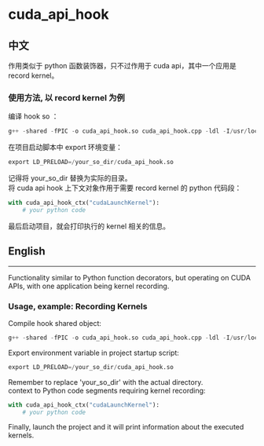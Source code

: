 # cuda_api_hook  

## 中文  

作用类似于 python 函数装饰器，只不过作用于 cuda api，其中一个应用是 record kernel。

### 使用方法, 以 record kernel 为例

编译 hook so ：  
```python  
g++ -shared -fPIC -o cuda_api_hook.so cuda_api_hook.cpp -ldl -I/usr/local/cuda-12.8/targets/x86_64-linux/include/  
```
在项目启动脚本中 export 环境变量：  
```python  
export LD_PRELOAD=/your_so_dir/cuda_api_hook.so  
```  
记得将 your_so_dir 替换为实际的目录。  
将 cuda api hook 上下文对象作用于需要 record kernel 的 python 代码段：  
```python  
with cuda_api_hook_ctx("cudaLaunchKernel"):  
    # your python code  
```  
最后启动项目，就会打印执行的 kernel 相关的信息。  

## English  

---  

Functionality similar to Python function decorators, but operating on CUDA APIs, with one application being kernel recording.  

### Usage, example: Recording Kernels  

Compile hook shared object:  
```python  
g++ -shared -fPIC -o cuda_api_hook.so cuda_api_hook.cpp -ldl -I/usr/local/cuda-12.8/targets/x86_64-linux/include/  
```
Export environment variable in project startup script:   
```python  
export LD_PRELOAD=/your_so_dir/cuda_api_hook.so  
```  
Remember to replace 'your_so_dir' with the actual directory.  
context to Python code segments requiring kernel recording:  
```python  
with cuda_api_hook_ctx("cudaLaunchKernel"):  
    # your python code  
```  
Finally, launch the project and it will print information about the executed kernels.